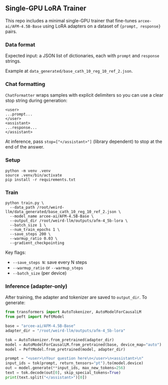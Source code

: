 ## Single-GPU LoRA Trainer

This repo includes a minimal single-GPU trainer that fine-tunes `arcee-ai/AFM-4.5B-Base` using LoRA adapters on a dataset of `{prompt, response}` pairs.

### Data format

Expected input: a JSON list of dictionaries, each with `prompt` and `response` strings.

Example at `data_generated/base_cath_10_reg_10_ref_2.json`.

### Chat formatting

`ChatFormatter` wraps samples with explicit delimiters so you can use a clear stop string during generation:

```
<user>
...prompt...
</user>
<assistant>
...response...
</assistant>
```

At inference, pass `stop=["</assistant>"]` (library dependent) to stop at the end of the answer.

### Setup

```
python -m venv .venv
source .venv/bin/activate
pip install -r requirements.txt
```

### Train

```
python train.py \
  --data_path /root/weird-llm/data_generated/base_cath_10_reg_10_ref_2.json \
  --model_name arcee-ai/AFM-4.5B-Base \
  --output_dir /root/weird-llm/outputs/afm-4_5b-lora \
  --batch_size 1 \
  --num_train_epochs 1 \
  --save_steps 200 \
  --warmup_ratio 0.03 \
  --gradient_checkpointing
```

Key flags:
- `--save_steps N`: save every N steps
- `--warmup_ratio` or `--warmup_steps`
- `--batch_size` (per device)
  

### Inference (adapter-only)

After training, the adapter and tokenizer are saved to `output_dir`.
To generate:

```python
from transformers import AutoTokenizer, AutoModelForCausalLM
from peft import PeftModel

base = "arcee-ai/AFM-4.5B-Base"
adapter_dir = "/root/weird-llm/outputs/afm-4_5b-lora"

tok = AutoTokenizer.from_pretrained(adapter_dir)
model = AutoModelForCausalLM.from_pretrained(base, device_map="auto")
model = PeftModel.from_pretrained(model, adapter_dir)

prompt = "<user>\nYour question here\n</user>\n<assistant>\n"
input_ids = tok(prompt, return_tensors="pt").to(model.device)
out = model.generate(**input_ids, max_new_tokens=256)
text = tok.decode(out[0], skip_special_tokens=True)
print(text.split("</assistant>")[0])
```


